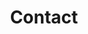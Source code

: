 ---
title: Contact
type: static
layout: contact
lric:
  email: info@lricre.com
  address:
    pt__2: Dallas, Texas 75219
    pt__1: " 4311 Oak Lawn, Suite 370"
member_contact_info:
- name: Steve Lipscomb
  title: Founder
  email: stevelipscomb@lricre.com
- name: Tabb Neblett
  title: Founder
  email: tabbneblett@lricre.com
- name: Austin Clinkscales
  title: Founder
  email: austinclinkscales@lricre.com
---
